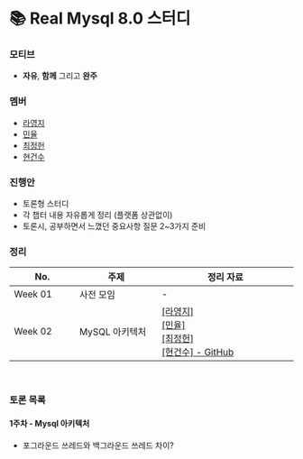 # 📚 Real Mysql 8.0 스터디

### 모티브
+ **자유**, **함께** 그리고 **완주**

### 멤버
+ [라영지](https://github.com/Rayoungji)
+ [민율](https://github.com/minyul)
+ [최정헌](https://github.com/iiaii)
+ [현건수](https://github.com/hgs-study)

### 진행안
+ 토론형 스터디
+ 각 챕터 내용 자유롭게 정리 (플랫폼 상관없이)
+ 토론시, 공부하면서 느꼈던 중요사항 질문 2~3가지 준비

### 정리
|No. <img width=150/>|주제 <img width=200/>| 정리 자료 <img width=400/>|
|---|---|---|
|Week 01|사전 모임| - |
|Week 02|MySQL 아키텍처| <a href="">[라영지]</a> <br> <a href="https://github.com/minyul">[민율]</a> <br> <a href="">[최정헌]</a> <br>  <a href="https://github.com/zunior-study/real-mysql-study/tree/main/%ED%98%84%EA%B1%B4%EC%88%98/01.%EC%95%84%ED%82%A4%ED%85%8D%EC%B2%98">[현건수] - GitHub </a> <br> |

<br>

### 토론 목록
#### 1주차 - Mysql 아키텍처
+ 포그라운드 쓰레드와 백그라운드 쓰레드 차이?

